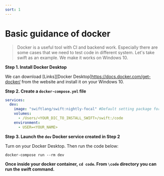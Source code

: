 ```yaml
---
sort: 1
---
```


# Basic guidance of docker

> Docker is a useful tool with CI and backend work. Especially there are some cases that we need to test code in different system. Let's take swift as an example. We make it works on Windows 10.

**Step 1. Install Docker Desktop**

We can download [Links][Docker Desktop]https://docs.docker.com/get-docker/ from the website and install it on your Windows 10.

**Step 2. Create a `docker-compose.yml` file**

```yml
services:
  dev:
    image: "swiftlang/swift:nightly-focal" #Default setting package for your system
    volumes:
      - /Users/<YOUR_DIC_TO_INSTALL_SWIFT>/swift:/code
    environment:
      - USER=<YOUR_NAME>
```

**Step 3. Launch the `dev` Docker service created in Step 2**

Turn on your Docker Desktop. Then run the code below:

```shell
docker-compose run --rm dev
```

**Once inside your docker container, `cd code`.  From `\code` directory you can run the swift command.**


